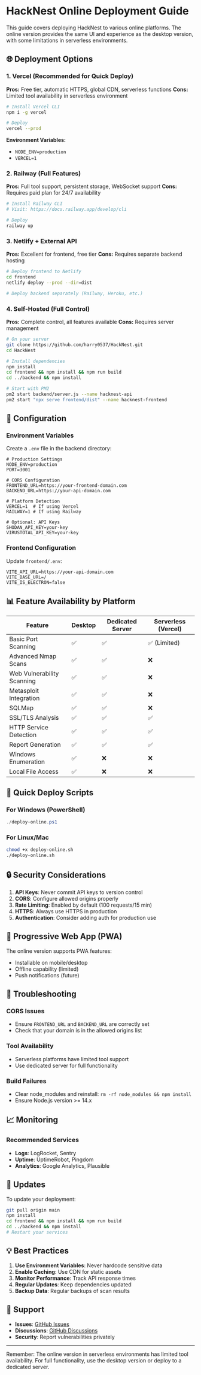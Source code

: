 # HackNest Online Deployment Guide

This guide covers deploying HackNest to various online platforms. The online version provides the same UI and experience as the desktop version, with some limitations in serverless environments.

## 🌐 Deployment Options

### 1. Vercel (Recommended for Quick Deploy)

**Pros:** Free tier, automatic HTTPS, global CDN, serverless functions
**Cons:** Limited tool availability in serverless environment

```bash
# Install Vercel CLI
npm i -g vercel

# Deploy
vercel --prod
```

**Environment Variables:**
- `NODE_ENV=production`
- `VERCEL=1`

### 2. Railway (Full Features)

**Pros:** Full tool support, persistent storage, WebSocket support
**Cons:** Requires paid plan for 24/7 availability

```bash
# Install Railway CLI
# Visit: https://docs.railway.app/develop/cli

# Deploy
railway up
```

### 3. Netlify + External API

**Pros:** Excellent for frontend, free tier
**Cons:** Requires separate backend hosting

```bash
# Deploy frontend to Netlify
cd frontend
netlify deploy --prod --dir=dist

# Deploy backend separately (Railway, Heroku, etc.)
```

### 4. Self-Hosted (Full Control)

**Pros:** Complete control, all features available
**Cons:** Requires server management

```bash
# On your server
git clone https://github.com/harry0537/HackNest.git
cd HackNest

# Install dependencies
npm install
cd frontend && npm install && npm run build
cd ../backend && npm install

# Start with PM2
pm2 start backend/server.js --name hacknest-api
pm2 start "npx serve frontend/dist" --name hacknest-frontend
```

## 🔧 Configuration

### Environment Variables

Create a `.env` file in the backend directory:

```env
# Production Settings
NODE_ENV=production
PORT=3001

# CORS Configuration
FRONTEND_URL=https://your-frontend-domain.com
BACKEND_URL=https://your-api-domain.com

# Platform Detection
VERCEL=1  # If using Vercel
RAILWAY=1 # If using Railway

# Optional: API Keys
SHODAN_API_KEY=your-key
VIRUSTOTAL_API_KEY=your-key
```

### Frontend Configuration

Update `frontend/.env`:

```env
VITE_API_URL=https://your-api-domain.com
VITE_BASE_URL=/
VITE_IS_ELECTRON=false
```

## 📊 Feature Availability by Platform

| Feature | Desktop | Dedicated Server | Serverless (Vercel) |
|---------|---------|------------------|---------------------|
| Basic Port Scanning | ✅ | ✅ | ✅ (Limited) |
| Advanced Nmap Scans | ✅ | ✅ | ❌ |
| Web Vulnerability Scanning | ✅ | ✅ | ❌ |
| Metasploit Integration | ✅ | ✅ | ❌ |
| SQLMap | ✅ | ✅ | ❌ |
| SSL/TLS Analysis | ✅ | ✅ | ✅ |
| HTTP Service Detection | ✅ | ✅ | ✅ |
| Report Generation | ✅ | ✅ | ✅ |
| Windows Enumeration | ✅ | ❌ | ❌ |
| Local File Access | ✅ | ❌ | ❌ |

## 🚀 Quick Deploy Scripts

### For Windows (PowerShell)
```powershell
./deploy-online.ps1
```

### For Linux/Mac
```bash
chmod +x deploy-online.sh
./deploy-online.sh
```

## 🔒 Security Considerations

1. **API Keys**: Never commit API keys to version control
2. **CORS**: Configure allowed origins properly
3. **Rate Limiting**: Enabled by default (100 requests/15 min)
4. **HTTPS**: Always use HTTPS in production
5. **Authentication**: Consider adding auth for production use

## 📱 Progressive Web App (PWA)

The online version supports PWA features:
- Installable on mobile/desktop
- Offline capability (limited)
- Push notifications (future)

## 🐛 Troubleshooting

### CORS Issues
- Ensure `FRONTEND_URL` and `BACKEND_URL` are correctly set
- Check that your domain is in the allowed origins list

### Tool Availability
- Serverless platforms have limited tool support
- Use dedicated server for full functionality

### Build Failures
- Clear node_modules and reinstall: `rm -rf node_modules && npm install`
- Ensure Node.js version >= 14.x

## 📈 Monitoring

### Recommended Services
- **Logs**: LogRocket, Sentry
- **Uptime**: UptimeRobot, Pingdom
- **Analytics**: Google Analytics, Plausible

## 🔄 Updates

To update your deployment:

```bash
git pull origin main
npm install
cd frontend && npm install && npm run build
cd ../backend && npm install
# Restart your services
```

## 💡 Best Practices

1. **Use Environment Variables**: Never hardcode sensitive data
2. **Enable Caching**: Use CDN for static assets
3. **Monitor Performance**: Track API response times
4. **Regular Updates**: Keep dependencies updated
5. **Backup Data**: Regular backups of scan results

## 🤝 Support

- **Issues**: [GitHub Issues](https://github.com/harry0537/HackNest/issues)
- **Discussions**: [GitHub Discussions](https://github.com/harry0537/HackNest/discussions)
- **Security**: Report vulnerabilities privately

---

Remember: The online version in serverless environments has limited tool availability. For full functionality, use the desktop version or deploy to a dedicated server. 